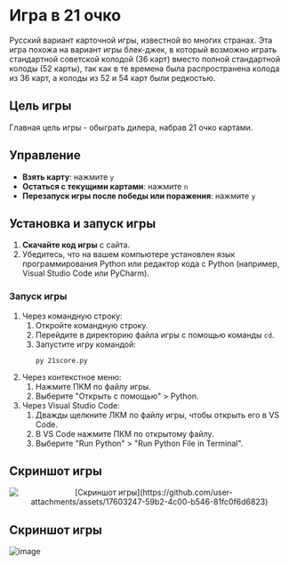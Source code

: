 # Игра в 21 очко

Русский вариант карточной игры, известной во многих странах. Эта игра похожа на вариант игры блек-джек, в который возможно играть стандартной советской колодой (36 карт) вместо полной стандартной колоды (52 карты), так как в те времена была распространена колода из 36 карт, а колоды из 52 и 54 карт были редкостью.

## Цель игры
Главная цель игры - обыграть дилера, набрав 21 очко картами.

## Управление
- **Взять карту**: нажмите `y`
- **Остаться с текущими картами**: нажмите `n`
- **Перезапуск игры после победы или поражения**: нажмите `y`

## Установка и запуск игры
1. **Скачайте код игры** с сайта.
2. Убедитесь, что на вашем компьютере установлен язык программирования Python или редактор кода с Python (например, Visual Studio Code или PyCharm).

### Запуск игры
<ol>
  <li>Через командную строку:
    <ol>
      <li>Откройте командную строку.</li>
      <li>Перейдите в директорию файла игры с помощью команды <code>cd</code>.</li>
      <li>Запустите игру командой:
        <pre><code>py 21score.py</code></pre>
      </li>
    </ol>
  </li>
  <li>Через контекстное меню:
    <ol>
      <li>Нажмите ПКМ по файлу игры.</li>
      <li>Выберите "Открыть с помощью" > Python.</li>
    </ol>
  </li>
  <li>Через Visual Studio Code:
    <ol>
      <li>Дважды щелкните ЛКМ по файлу игры, чтобы открыть его в VS Code.</li>
      <li>В VS Code нажмите ПКМ по открытому файлу.</li>
      <li>Выберите "Run Python" > "Run Python File in Terminal".</li>
    </ol>
  </li>
</ol>

## Скриншот игры

<p align="center">
  <img src="image.png" alt="[Скриншот игры](https://github.com/user-attachments/assets/17603247-59b2-4c00-b546-81fc0f6d6823)">
</p>


## Скриншот игры
![image](https://github.com/user-attachments/assets/17603247-59b2-4c00-b546-81fc0f6d6823)
